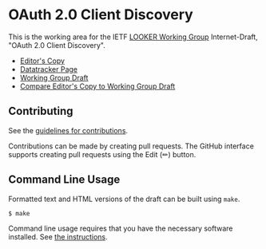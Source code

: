 # OAuth 2.0 Client Discovery

This is the working area for the IETF [LOOKER Working Group](https://datatracker.ietf.org/wg/looker/documents/) Internet-Draft, "OAuth 2.0 Client Discovery".

* [Editor's Copy](https://tplooker.github.io/draft-ietf-looker-oauth-client-discovery/#go.draft-ietf-looker-oauth-client-discovery.html)
* [Datatracker Page](https://datatracker.ietf.org/doc/draft-ietf-looker-oauth-client-discovery)
* [Working Group Draft](https://datatracker.ietf.org/doc/html/draft-ietf-looker-oauth-client-discovery)
* [Compare Editor's Copy to Working Group Draft](https://tplooker.github.io/draft-ietf-looker-oauth-client-discovery/#go.draft-ietf-looker-oauth-client-discovery.diff)


## Contributing

See the
[guidelines for contributions](https://github.com/tplooker/draft-ietf-looker-oauth-client-discovery/blob//CONTRIBUTING.md).

Contributions can be made by creating pull requests.
The GitHub interface supports creating pull requests using the Edit (✏) button.


## Command Line Usage

Formatted text and HTML versions of the draft can be built using `make`.

```sh
$ make
```

Command line usage requires that you have the necessary software installed.  See
[the instructions](https://github.com/martinthomson/i-d-template/blob/main/doc/SETUP.md).


